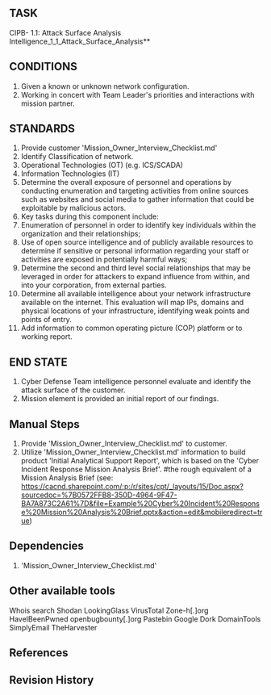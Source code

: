 ## TASK
CIPB- 1.1: Attack Surface Analysis 
Intelligence\_1\_1\_Attack\_Surface\_Analysis**

## CONDITIONS 

1. Given a known or unknown network configuration.
2. Working in concert with Team Leader&#39;s priorities and interactions with mission partner.

## STANDARDS 

1. Provide customer 'Mission_Owner_Interview_Checklist.md'
2. Identify Classification of network.
  1. Operational Technologies (OT) (e.g. ICS/SCADA)
  2. Information Technologies (IT)
3. Determine the overall exposure of personnel and operations by conducting enumeration and targeting activities from online sources such as websites and social media to gather information that could be exploitable by malicious actors.
4. Key tasks during this component include:
  1. Enumeration of personnel in order to identify key individuals within the organization and their relationships;
  2. Use of open source intelligence and of publicly available resources to determine if sensitive or personal information regarding your staff or activities are exposed in potentially harmful ways;
  3. Determine the second and third level social relationships that may be leveraged in order for attackers to expand influence from within, and into your corporation, from external parties.
  4. Determine all available intelligence about your network infrastructure available on the internet. This evaluation will map IPs, domains and physical locations of your infrastructure, identifying weak points and points of entry.
5. Add information to common operating picture (COP) platform or to working report.

## END STATE 
1. Cyber Defense Team intelligence personnel evaluate and identify the attack surface of the customer.
2. Mission element is provided an initial report of our findings.

## Manual Steps
1. Provide 'Mission_Owner_Interview_Checklist.md' to customer.
2. Utilize 'Mission_Owner_Interview_Checklist.md' information to build product 'Initial Analytical Support Report', which is based on the 'Cyber Incident Response Mission Analysis Brief'. #the rough equivalent of a Mission Analysis Brief (see: https://cacnd.sharepoint.com/:p:/r/sites/cpt/_layouts/15/Doc.aspx?sourcedoc=%7B0572FFB8-350D-4964-9F47-BA7A873C2A61%7D&file=Example%20Cyber%20Incident%20Response%20Mission%20Analysis%20Brief.pptx&action=edit&mobileredirect=true)

## Dependencies
1. 'Mission_Owner_Interview_Checklist.md'


## Other available tools
Whois search
Shodan
LookingGlass
VirusTotal
Zone-h[.]org
HaveIBeenPwned
openbugbounty[.]org
Pastebin
Google Dork
DomainTools
SimplyEmail
TheHarvester
## References

## Revision History
